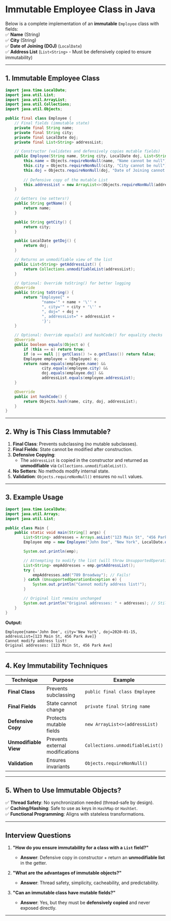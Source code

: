 # **Immutable Employee Class in Java**

Below is a complete implementation of an **immutable** `Employee` class with fields:  
✅ **Name** (String)  
✅ **City** (String)  
✅ **Date of Joining (DOJ)** (`LocalDate`)  
✅ **Address List** (`List<String>` - Must be defensively copied to ensure immutability)

---

## **1. Immutable Employee Class**
```java
import java.time.LocalDate;
import java.util.List;
import java.util.ArrayList;
import java.util.Collections;
import java.util.Objects;

public final class Employee {
    // Final fields (immutable state)
    private final String name;
    private final String city;
    private final LocalDate doj;
    private final List<String> addressList;

    // Constructor (validates and defensively copies mutable fields)
    public Employee(String name, String city, LocalDate doj, List<String> addressList) {
        this.name = Objects.requireNonNull(name, "Name cannot be null");
        this.city = Objects.requireNonNull(city, "City cannot be null");
        this.doj = Objects.requireNonNull(doj, "Date of Joining cannot be null");
        
        // Defensive copy of the mutable List
        this.addressList = new ArrayList<>(Objects.requireNonNull(addressList, "Address list cannot be null"));
    }

    // Getters (no setters!)
    public String getName() {
        return name;
    }

    public String getCity() {
        return city;
    }

    public LocalDate getDoj() {
        return doj;
    }

    // Returns an unmodifiable view of the list
    public List<String> getAddressList() {
        return Collections.unmodifiableList(addressList);
    }

    // Optional: Override toString() for better logging
    @Override
    public String toString() {
        return "Employee{" +
                "name='" + name + '\'' +
                ", city='" + city + '\'' +
                ", doj=" + doj +
                ", addressList=" + addressList +
                '}';
    }

    // Optional: Override equals() and hashCode() for equality checks
    @Override
    public boolean equals(Object o) {
        if (this == o) return true;
        if (o == null || getClass() != o.getClass()) return false;
        Employee employee = (Employee) o;
        return name.equals(employee.name) &&
                city.equals(employee.city) &&
                doj.equals(employee.doj) &&
                addressList.equals(employee.addressList);
    }

    @Override
    public int hashCode() {
        return Objects.hash(name, city, doj, addressList);
    }
}
```

---

## **2. Why is This Class Immutable?**
1. **Final Class**: Prevents subclassing (no mutable subclasses).
2. **Final Fields**: State cannot be modified after construction.
3. **Defensive Copying**:
    - The `addressList` is copied in the constructor and returned as **unmodifiable** via `Collections.unmodifiableList()`.
4. **No Setters**: No methods modify internal state.
5. **Validation**: `Objects.requireNonNull()` ensures no `null` values.

---

## **3. Example Usage**
```java
import java.time.LocalDate;
import java.util.Arrays;
import java.util.List;

public class Main {
    public static void main(String[] args) {
        List<String> addresses = Arrays.asList("123 Main St", "456 Park Ave");
        Employee emp = new Employee("John Doe", "New York", LocalDate.of(2020, 1, 15), addresses);

        System.out.println(emp);

        // Attempting to modify the list (will throw UnsupportedOperationException)
        List<String> empAddresses = emp.getAddressList();
        try {
            empAddresses.add("789 Broadway"); // Fails!
        } catch (UnsupportedOperationException e) {
            System.out.println("Cannot modify address list!");
        }

        // Original list remains unchanged
        System.out.println("Original addresses: " + addresses); // Still has 2 elements
    }
}
```

**Output:**
```
Employee{name='John Doe', city='New York', doj=2020-01-15, addressList=[123 Main St, 456 Park Ave]}
Cannot modify address list!
Original addresses: [123 Main St, 456 Park Ave]
```

---

## **4. Key Immutability Techniques**
| Technique | Purpose | Example |
|-----------|---------|---------|
| **Final Class** | Prevents subclassing | `public final class Employee` |
| **Final Fields** | State cannot change | `private final String name` |
| **Defensive Copy** | Protects mutable fields | `new ArrayList<>(addressList)` |
| **Unmodifiable View** | Prevents external modifications | `Collections.unmodifiableList()` |
| **Validation** | Ensures invariants | `Objects.requireNonNull()` |

---

## **5. When to Use Immutable Objects?**
✅ **Thread Safety**: No synchronization needed (thread-safe by design).  
✅ **Caching/Hashing**: Safe to use as keys in `HashMap` or `HashSet`.  
✅ **Functional Programming**: Aligns with stateless transformations.

---

## **Interview Questions**
1. **"How do you ensure immutability for a class with a `List` field?"**
    - **Answer**: Defensive copy in constructor + return an **unmodifiable list** in the getter.

2. **"What are the advantages of immutable objects?"**
    - **Answer**: Thread safety, simplicity, cacheability, and predictability.

3. **"Can an immutable class have mutable fields?"**
    - **Answer**: Yes, but they must be **defensively copied** and never exposed directly.

---

